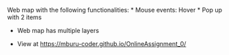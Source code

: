 Web map with the following functionalities: 
    * Mouse events: Hover
    * Pop up with 2 items
* Web map has multiple layers 

* View at https://mburu-coder.github.io/OnlineAssignment_0/
